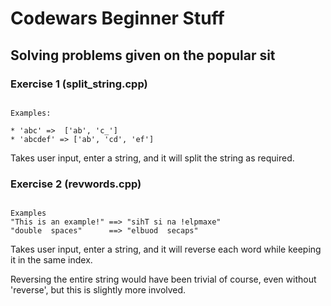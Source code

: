 # Codewars Beginner Stuff
## Solving problems given on the popular sit

### Exercise 1 (split_string.cpp)

``` Complete the solution so that it splits the string into pairs of two characters. If the string contains an odd number of characters then it should replace the missing second character of the final pair with an underscore ('_').

Examples:

* 'abc' =>  ['ab', 'c_']
* 'abcdef' => ['ab', 'cd', 'ef']
```

Takes user input, enter a string, and it will split the string as required. 


### Exercise 2 (revwords.cpp)

``` Complete the function that accepts a string parameter, and reverses each word in the string. All spaces in the string should be retained.

Examples
"This is an example!" ==> "sihT si na !elpmaxe"
"double  spaces"      ==> "elbuod  secaps"
```

Takes user input, enter a string, and it will reverse each word while keeping it in the same index.

Reversing the entire string would have been trivial of course, even without 'reverse', but this is slightly more involved.

